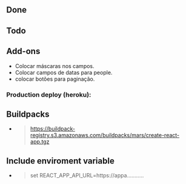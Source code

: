## Done


## Todo


## Add-ons

- Colocar máscaras nos campos.
- Colocar campos de datas para people.
- colocar botões para paginação.

### Production deploy (heroku):

## Buildpacks

- > https://buildpack-registry.s3.amazonaws.com/buildpacks/mars/create-react-app.tgz

## Include enviroment variable

- > set REACT_APP_API_URL=https://appa...........

